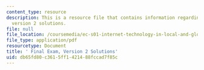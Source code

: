 ```yaml
---
content_type: resource
description: This is a resource file that contains information regarding final exam
  version 2 solutions.
file: null
file_location: /coursemedia/ec-s01-internet-technology-in-local-and-global-communities-spring-2005-summer-2005/db65fd80c3615ff1421488fccad7f85c_MITEC_S01S05_fin_sol_v2.pdf
file_type: application/pdf
resourcetype: Document
title: ' Final Exam, Version 2 Solutions'
uid: db65fd80-c361-5ff1-4214-88fccad7f85c
---
```

